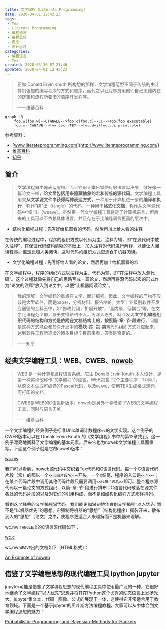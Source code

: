 ```yaml
---
title: 文学编程（Literate Programming）
date: 2020-04-01 12:43:23
tags: 
 - Tex
 - Literate Programming
 - 编程语言
 - 编程思想
 - 概念
 - 设计思路
categories: 
 - 编程语言
 - Tex
created: 2020-03-30 07:21:46
updated: 2020-04-01 12:43:23
---
```


>正如 Donald Ervin Knuth 所构想的那样，文学编程范型不同于传统的由计算机强加的编写程序的方式和顺序，而代之以让程序员用他们自己思维内在的逻辑和流程所要求的顺序开发程序。
>
>——维基百科

```mermaid
graph LR
    foo.w(foo.w)--CTANGLE-->foo.c(foo.c)--CC-->foo(foo executable)
    foo.w--CWEAVE-->foo.tex--TEX-->foo.dvi(foo.dvi printable)
```

参考资料：
* [www.literateprogramming.com](http://www.literateprogramming.com/)
* [维基百科](https://zh.wikipedia.org/wiki/%E6%96%87%E5%AD%A6%E7%BC%96%E7%A8%8B)
* [知乎](https://www.zhihu.com/question/26978956)

## 简介

>文学编程自由地表达逻辑，而且它用人类日常使用的语言写出来，就好像一篇论文一样，**论文里包括用来隐藏抽象的宏和传统的源代码**。文学编程工具用来**从文学源文件中获得两种表达方式**，一种用于计算机进一步的**编译和执行**，称作“绕”出（tangle）的代码，一种用于**格式化文档**，称作从文学源代码中“织”出（weave）。虽然第一代文学编程工具特定于计算机语言，但后来的工具可以不依赖具体语言，并且存在于比编程语言更高的层次中。

* 结构化编程过程：先写好给机器看的代码，然后再加上给人看的注释

在传统的编程过程中，程序的组织方式以代码为主、注释为辅，即“在源代码中放入注释”，在保证代码结构清晰的基础上，加入注释对代码进行解释，以便让人阅读程序。但是比起人类阅读，这时代码的组织方式更适合于机器阅读。

* 文学化编程过程：先写好给人看的论文，然后再加上给机器看的宏

在文学编程中，程序的组织方式以注释为主、代码为辅，即“在注释中放入源代码”。这个过程就像先将自己的思路写成一篇论文，然后再将源代码以宏的形式作为“论文的注释”放入到论文中，以便“让机器阅读论文”。

>我的理解，文学编程的重点在文学，而非编程。因此，文学编程的产物不应该是大型软件，而是paper，分析材料、报告啥的。大型工业级别软件开发应遵循的金科玉律，如“修改封闭，扩展开放”，“高内聚，低耦合”等，在文学化编程范型前，似乎变得格格不入。再深入思考，就会发现**文学化编程组织代码的结构和方式是依附在文档结构上的，按照篇-章-节-段进行**，问题是这种方式能否和软件开发中的**模块-库-包-类**等代码组织方式对应起来，达到软件工程所追求的诸多目标？目前来看，答案是否定的。
>
>——知乎

## 经典文学编程工具：WEB、CWEB、[noweb](https://www.ctan.org/pkg/noweb)

>WEB 是一种计算机编程语言系统。它由 Donald Ervin Knuth 本人设计，是第一种实现他称作“文学编程”的语言。WEB包含了2个主要程序：`TANGLE`，从源文本生成可编译的Pascal代码，以及`WEAVE`，使用TEX生成格式漂亮，可打印的文档。
>
>CWEB是WEB的C语言新版本，noweb是另外一种借鉴了WEB的文学编程工具，同时与语言无关。
>
>——维基百科

一个文学编程的经典例子是标准Unix单词计数程序`wc`的文学实现。这个例子的CWEB版本可以在 Donald Ervin Knuth 的《文学编程》书中的第12章找到。这一例子漂亮地阐释了文学编程的基本元素。后来它也为noweb文学编程工具而重写。下面这个例子就是它的noweb版本：

[wc.nw](i/wc.nw)

我们可以看到，noweb源代码中交织着Tex代码和C语言代码。每一个C语言代码片段（宏）的都以一个`<<代码片段名>>=`开头，一个`@`结尾，程序的入口是`<<*>>=`；在某个代码片段中调用其他代码片段只需要调用`<<代码片段名>>`即可。整个程序源代码以一篇论文的方式组织，以篇-章-节-段进行排布；C语言代码散落在源文件各处的代码片段的以及对它们的引用构成，而不是如结构化编程方式那样排列。

看到这个经典的文学编程源代码，我们能更加深刻地体会到文学编程“以人优先”而不是“以机器优先”的思想。它强制将机器的“思想”（结构化程序）撕裂开来，散布到人的“思想”（论文）之中，使程序更适合人来理解而不是机器来理解。

wc.nw `TANGLE`出的C语言源代码如下：

[wc.c](i/wc.c)

wc.nw `WEAVE`出的文档如下（HTML格式）：

[An Example of noweb](i/An%20Example%20of%20noweb.pdf)

## 借鉴了文学编程思想的现代编程工具 ipython jupyter

jupyter可能是借鉴了文学编程思想的现代编程工具中使用最广泛的一种，它很好地继承了文学编程“以人优先”思想并将其在Python这个优秀的动态语言上发扬光大。jupyter集文本、代码、图像、公式的展现于一体，这使得它非常适合用于教育领域。下面是一个基于jupyter的贝叶斯方法编程教程，大家可以从中体会到文学编程思想的魅力：

[Probabilistic-Programming-and-Bayesian-Methods-for-Hackers](https://github.com/CamDavidsonPilon/Probabilistic-Programming-and-Bayesian-Methods-for-Hackers)
